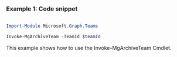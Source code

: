 ### Example 1: Code snippet

```powershell

Import-Module Microsoft.Graph.Teams

Invoke-MgArchiveTeam -TeamId $teamId

```
This example shows how to use the Invoke-MgArchiveTeam Cmdlet.

